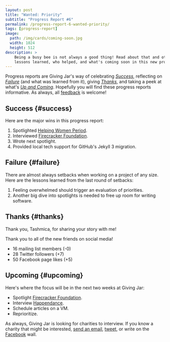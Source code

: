 ```yaml
---
layout: post
title: "Wanted: Priority"
subtitle: "Progress Report #6"
permalink: /progress-report-6-wanted-priority/
tags: [progress-report]
image:
  path: /img/cards/coming-soon.jpg
  width: 1024
  height: 512
description: >
    Being a busy bee is not always a good thing! Read about that and other successes,
    lessons learned, who helped, and what's coming soon in this new progress report.
---
```


Progress reports are Giving Jar's way of celebrating *[Success][1]*, reflecting on *[Failure][2]* (and what was learned from it), giving *[Thanks][3]*, and taking a peek at what's *[Up and Coming][4]*. Hopefully you will find these progress reports informative. As always, all [feedback][5] is welcome!

## Success {#success}

Here are the major wins in this progress report:

1. Spotlighted [Helping Women Period][8].
2. Interviewed [Firecracker Foundation][9].
3. Wrote next spotlight.
4. Provided local tech support for GitHub's Jekyll 3 migration.

## Failure {#failure}

There are almost always setbacks when working on a project of any size. Here are the lessons learned from the last round of setbacks:

1. Feeling overwhelmed should trigger an evaluation of priorities.
2. Another big dive into spotlights is needed to free up room for writing software.

## Thanks {#thanks}

Thank you, Tashmica, for sharing your story with me!

Thank you to all of the new friends on social media!

* 16 mailing list members (-0)
* 28 Twitter followers (+7)
* 50 Facebook page likes (+5)

## Upcoming {#upcoming}

Here's where the focus will be in the next two weeks at Giving Jar:

* Spotlight [Firecracker Foundation][9].
* Interview [Happendance][10].
* Schedule articles on a VM.
* Reprioritize.

As always, Giving Jar is looking for charities to interview. If you know a charity that might be interested, [send an email][5], [tweet][6], or write on the [Facebook][7] wall.



[1]: #success "Success Section"
[2]: #failure "Failure Section"
[3]: #thanks "Thanks Section"
[4]: #upcoming "Upcoming Section"
[5]: mailto:hello@givingjar.org "Email Giving Jar"
[6]: https://twitter.com/givingjar "Giving Jar on Twitter"
[7]: https://www.facebook.com/givingjarorg "Giving Jar on Facebook"
[8]: http://blog.givingjar.org/charity-spotlight-helping-women-period/ "Charity Spotlight: Helping Women Period"
[9]: http://thefirecrackerfoundation.org/ "Firecracker Foundation Homepage"
[10]: http://happendance.org/ "Happendance Homepage"

